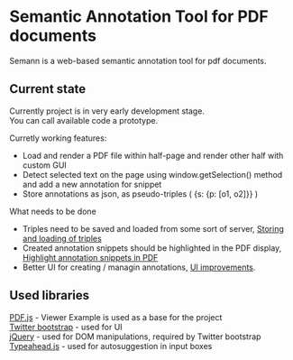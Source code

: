 # Semantic Annotation Tool for PDF documents

Semann is a web-based semantic annotation tool for pdf documents. 

## Current state

Currently project is in very early development stage.  
You can call available code a prototype.  

Curretly working features:  
- Load and render a PDF file within half-page and render other half with custom GUI
- Detect selected text on the page using window.getSelection() method and add a new annotation for snippet
- Store annotations as json, as pseudo-triples ( {s: {p: [o1, o2]}} )

What needs to be done
- Triples need to be saved and loaded from some sort of server, [Storing and loading of triples](issues/1)
- Created annotation snippets should be highlighted in the PDF display, [Highlight annotation snippets in PDF](issues/2)
- Better UI for creating / managin annotations, [UI improvements](issues/3).

## Used libraries

[PDF.js](http://mozilla.github.io/pdf.js/) - Viewer Example is used as a base for the project  
[Twitter bootstrap](http://getbootstrap.com/) - used for UI  
[jQuery](http://jquery.com/) - used for DOM manipulations, required by Twitter bootstrap  
[Typeahead.js](https://github.com/twitter/typeahead.js) - used for autosuggestion in input boxes  
